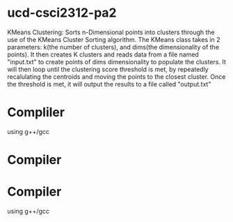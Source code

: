 # ucd-csci2312-pa2
KMeans Clustering:
  Sorts n-Dimensional points into clusters through the use of the KMeans Cluster Sorting algorithm. The KMeans class takes in 2 parameters: k(the number of clusters), and dims(the dimensionality of the points). It then creates K clusters and reads data from a file named "input.txt" to create points of dims dimensionality to populate the clusters. It will then loop until the clustering score threshold is met, by repeatedly recalulating the centroids and moving the points to the closest cluster. Once the threshold is met, it will output the results to a file called "output.txt"
 # Compliler
 using g++/gcc
 # Compiler
# Compiler
  using g++/gcc
